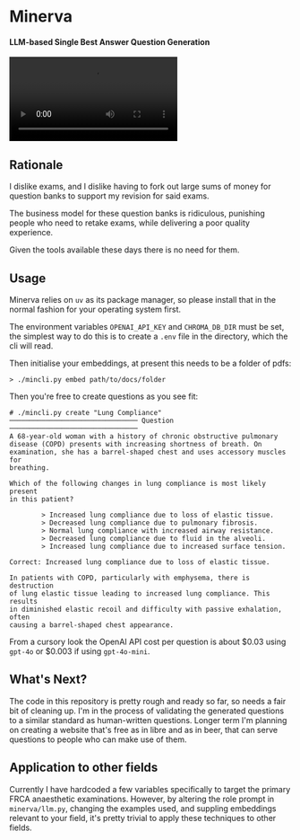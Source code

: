 # Minerva
#### LLM-based Single Best Answer Question Generation

<video src="https://github.com/user-attachments/assets/513c38fd-46fd-4a18-b3aa-ada6381671a7" /></video>

## Rationale

I dislike exams, and I dislike having to fork out large sums of money for
question banks to support my revision for said exams.

The business model for these question banks is ridiculous, punishing people who
need to retake exams, while delivering a poor quality experience.

Given the tools available these days there is no need for them.

## Usage

Minerva relies on `uv` as its package manager, so please install that in the
normal fashion for your operating system first.

The environment variables `OPENAI_API_KEY` and `CHROMA_DB_DIR` must be set, the
simplest way to do this is to create a `.env` file in the directory, which the 
cli will read.

Then initialise your embeddings, at present this needs to be a folder of pdfs:

```
> ./mincli.py embed path/to/docs/folder
```

Then you're free to create questions as you see fit:

```
# ./mincli.py create "Lung Compliance"
──────────────────────────────── Question ────────────────────────────────
A 68-year-old woman with a history of chronic obstructive pulmonary 
disease (COPD) presents with increasing shortness of breath. On 
examination, she has a barrel-shaped chest and uses accessory muscles for 
breathing.

Which of the following changes in lung compliance is most likely present 
in this patient?

        > Increased lung compliance due to loss of elastic tissue.
        > Decreased lung compliance due to pulmonary fibrosis.
        > Normal lung compliance with increased airway resistance.
        > Decreased lung compliance due to fluid in the alveoli.
        > Increased lung compliance due to increased surface tension.

Correct: Increased lung compliance due to loss of elastic tissue.

In patients with COPD, particularly with emphysema, there is destruction 
of lung elastic tissue leading to increased lung compliance. This results 
in diminished elastic recoil and difficulty with passive exhalation, often
causing a barrel-shaped chest appearance.
```

From a cursory look the OpenAI API cost per question is about $0.03 using
`gpt-4o` or $0.003 if using `gpt-4o-mini`.

## What's Next?

The code in this repository is pretty rough and ready so far, so needs a fair
bit of cleaning up. I'm in the process of validating the generated questions to
a similar standard as human-written questions. Longer term I'm planning on
creating a website that's free as in libre and as in beer, that can serve
questions to people who can make use of them.

## Application to other fields

Currently I have hardcoded a few variables specifically to target the primary 
FRCA anaesthetic examinations. However, by altering the role prompt in 
`minerva/llm.py`, changing the examples used, and suppling embeddings relevant
to your field, it's pretty trivial to apply these techniques to other fields.
